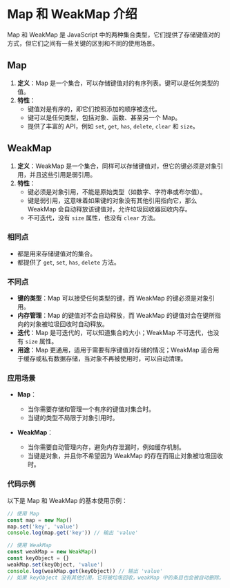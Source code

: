 <!--
 * @Description:
 * @Author: zhengfei.tan
 * @Date: 2024-08-05 17:44:13
 * @FilePath: \VitePress\docs\01.JavaScript\Map和WeakMap介绍.md
-->

# Map 和 WeakMap 介绍

Map 和 WeakMap 是 JavaScript 中的两种集合类型，它们提供了存储键值对的方式，但它们之间有一些关键的区别和不同的使用场景。

## Map

1. **定义**：Map 是一个集合，可以存储键值对的有序列表。键可以是任何类型的值。
2. **特性**：
   - 键值对是有序的，即它们按照添加的顺序被迭代。
   - 键可以是任何类型，包括对象、函数、甚至另一个 Map。
   - 提供了丰富的 API，例如 `set`, `get`, `has`, `delete`, `clear` 和 `size`。

## WeakMap

1. **定义**：WeakMap 是一个集合，同样可以存储键值对，但它的键必须是对象引用，并且这些引用是弱引用。
2. **特性**：
   - 键必须是对象引用，不能是原始类型（如数字、字符串或布尔值）。
   - 键是弱引用，这意味着如果键的对象没有其他引用指向它，那么 WeakMap 会自动释放该键值对，允许垃圾回收器回收内存。
   - 不可迭代，没有 `size` 属性，也没有 `clear` 方法。

### 相同点

- 都是用来存储键值对的集合。
- 都提供了 `get`, `set`, `has`, `delete` 方法。

### 不同点

- **键的类型**：Map 可以接受任何类型的键，而 WeakMap 的键必须是对象引用。
- **内存管理**：Map 的键值对不会自动释放，而 WeakMap 的键值对会在键所指向的对象被垃圾回收时自动释放。
- **迭代**：Map 是可迭代的，可以知道集合的大小；WeakMap 不可迭代，也没有 `size` 属性。
- **用途**：Map 更通用，适用于需要有序键值对存储的情况；WeakMap 适合用于缓存或私有数据存储，当对象不再被使用时，可以自动清理。

### 应用场景

- **Map**：

  - 当你需要存储和管理一个有序的键值对集合时。
  - 当键的类型不局限于对象引用时。

- **WeakMap**：
  - 当你需要自动管理内存，避免内存泄漏时，例如缓存机制。
  - 当键是对象，并且你不希望因为 WeakMap 的存在而阻止对象被垃圾回收时。

### 代码示例

以下是 Map 和 WeakMap 的基本使用示例：

```javascript
// 使用 Map
const map = new Map()
map.set('key', 'value')
console.log(map.get('key')) // 输出 'value'

// 使用 WeakMap
const weakMap = new WeakMap()
const keyObject = {}
weakMap.set(keyObject, 'value')
console.log(weakMap.get(keyObject)) // 输出 'value'
// 如果 keyObject 没有其他引用，它将被垃圾回收，weakMap 中的条目也会被自动删除。
```
